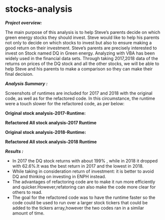 # stocks-analysis
***Project overview:*** 

The main purpose of this analysis is to help Steve’s parents decide on which green energy stocks they should invest. Steve would like to help his parents not only to decide on which stocks to invest but also to ensure making a good return on their investment. Steve’s parents are precisely interested to invest on Stock named DQ in Green energy. 
Analyzing with VBA has been widely used in the financial data sets. Through taking 2017,2018 data of the returns on prices of the DQ stock and all the other stocks, we will be able to help Steve and his parents to make a comparison so they can make their final decision.


***Analysis Summary :***

Screenshots of runtimes are included for 2017 and 2018 with the original code, as well as for the refactored code. In this circumstance, the runtime were a touch slower for the refactored code, as per below:

**Original stock analysis-2017-Runtime:**

**Refactored All stock analysis-2017 Runtime**

**Original stock analysis-2018-Runtime:**

**Refactored All stock analysis-2018 Runtime**



***Results :***

* In 2017 the DQ stock returns with about 199% , while in 2018 it dropped with 62.6%.It was the best return in 2017 and the lowest in 2018.
* While taking in consideration return of investment: it is better to avoid DQ and thinking on investing in ENPH instead.
* The advantages of refactoring code are to make it run more efficiently and quicker.However,refatoring can also make the code more clear for others to read.
* The goal for the refactored code was to have the runtime faster so the code could be used to run over a larger stock tickers that could be added to the tickers array,however the two codes ran in a similar amount of time.





